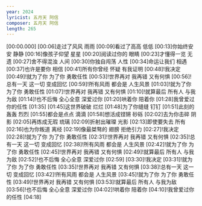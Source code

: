 ```yaml
---
year: 2024
lyricist: 五月天 阿信
composer: 五月天 阿信
length: 265
---
```

[00:00.000]
[00:06]走过了风风 雨雨
[00:09]看过了高高 低低
[00:13]你始终安安 静静
[00:16]像孩子仰望 星星
[00:20]阅读过你的 眼睛
[00:23]才懂得一览 无遗
[00:27]舍不得混浊 人间
[00:30]你独自闯荡 人性
[00:34]命运让我们 相遇
[00:37]也许是要你 相信
[00:41]所有你曾经 怀疑 有我证明
[00:48]!我决定
[00:49]!就为了你 为了你 勇敢任性
[00:53]!世界再对 我再错 又有何惧
[00:56]!总有一天 这一切 变成回忆
[00:59]!所有风雨 都会是 人生风景
[01:03]!就为了你 为了你 勇敢任性
[01:07]!世界再对 我再错 又有何惧
[01:10]!就算最后 所有人 与我为敌
[01:14]!也不后悔 全心全意 深爱过你
[01:20]哄着你 陪着你
[01:28]我曾爱过 你的任性
[01:35]
[01:45]这世界破破 烂烂
[01:48]为了你缝缝 钉钉
[01:51]此刻的轰轰 烈烈
[01:55]都会是点点 滴滴
[01:58]想活成铿锵 砂砾
[02:02]去为你击碎 阴影
[02:05]再炼成无瑕 琉璃
[02:09]折射出璀璨 光影
[02:13]即使要失去 所有
[02:16]也为你叛道 离经
[02:19]像最桀骜的 翅膀 拒绝引力
[02:27]!我决定
[02:28]!就为了你 为了你 勇敢任性
[02:31]!世界再对 我再错 又有何惧
[02:35]!总有一天 这一切 变成回忆
[02:38]!所有风雨 都会是 人生风景
[02:42]!就为了你 为了你 勇敢任性
[02:45]!世界再对 我再错 又有何惧
[02:49]!就算最后 所有人 与我为敌
[02:52]!也不后悔 全心全意 深爱过你
[02:59]
[03:30]!我决定
[03:31]!就为了你 为了你 勇敢任性
[03:35]!世界再对 我再错 又有何惧
[03:38]!总有一天 这一切 变成回忆
[03:42]!所有风雨 都会是 人生风景
[03:45]!就为了你 为了你 勇敢任性
[03:49]!世界再对 我再错 又有何惧
[03:53]!就算最后 所有人 与我为敌
[03:56]!也不后悔 全心全意 深爱过你
[04:02]!哄着你 陪着你
[04:10]!我曾爱过你 的任性
[04:18]